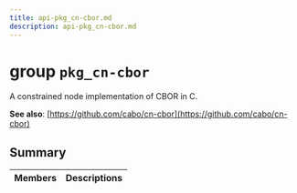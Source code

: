 ```yaml
---
title: api-pkg_cn-cbor.md
description: api-pkg_cn-cbor.md
---
```

# group `pkg_cn-cbor` 

A constrained node implementation of CBOR in C.

**See also**: [https://github.com/cabo/cn-cbor](https://github.com/cabo/cn-cbor)

## Summary

 Members                        | Descriptions                                
--------------------------------|---------------------------------------------

